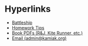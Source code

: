 # Hyperlinks
- [Battleship](/battleship)
- [Homework Tips](/hw)
- [Book PDFs (R&J, Kite Runner, etc.)](/books)
- [Email (admin@kamiak.org)](https://mail.google.com/mail/?view=cm&fs=1&to=admin@kamiak.org)
